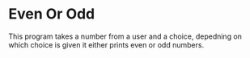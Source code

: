 # Even Or Odd
This program takes a number from a user and a choice, depedning on which choice is given it either prints even or odd numbers.
